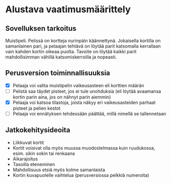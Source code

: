 # Alustava vaatimusmäärittely

## Sovelluksen tarkoitus

Muistipeli. Pelissä on kortteja nurinpäin käännettynä. Jokaisella kortilla on samanlainen pari, ja pelaajan tehtävä on löytää parit katsomalla kerrallaan vain kahden kortin oikeaa puolta. Tavoite on löytää kaikki parit mahdollisimman vähillä katsomiskerroilla ja nopeasti.

## Perusversion toiminnallisuuksia

- [x] Pelaaja voi valita muistipelin vaikeusasteen eli korttien määrän
- [ ] Pelistä saa täydet pisteet, jos ei tule unohduksia (eli löytää avaamansa kortin parin aina, jos on nähnyt parin aiemmin)
- [x] Pelaaja voi katsoa tilastoja, joista näkyy eri vaikeusasteiden parhaat pisteet ja pelien kestot
- [ ] Pelaaja voi ennätyksen tehdessään päättää, millä nimellä se tallennetaan

## Jatkokehitysideoita

- Liikkuvat kortit
- Kortit voisivat olla myös muussa muodostelmassa kuin ruudukossa, esim. sikin sokin tai renkaana
- Aikarajoitus
- Tasoilla eteneminen
- Mahdollisuus etsiä myös kolme samanlaista
- Kortin kuvapuolelle vaihtelua (perusversiossa pelkkiä numeroita)
